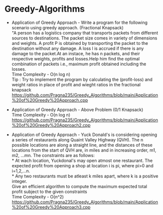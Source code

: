 # Greedy-Algorithms
* Application of Greedy Approach - Write a program for the following scenario using greedy approach.  (Fractional Knapsack)
<br>"A person has a logistics company that transports packets from different sources to destinations. The packet size comes in variety of dimensions and weights. A profit P is obtained by transporting the packet to the destination without any damage. A loss l is accrued if there is any damage to the packet.At an instace, he has n packets, and their respective weights, profits and losses.Help him find the optimal combination of packets i.e., maximum profit obtained including the losses.
<br>Time Complexity - O(n log n)
<br>Tip : Try to implement the program by calculating the (profit-loss) and weight ratios in place of profit and wieght ratios in the fractional knapsack 
<br>https://github.com/Pragna235/Greedy_Algorithms/blob/main/Application%20of%20Greedy%20Approach.cpp

* Application of Greedy Approach - Above Problem (0/1 Knapsack)
<br> Time Complexity - O(n log n)
<br> https://github.com/Pragna235/Greedy_Algorithms/blob/main/Application%20of%20Greedy%20Approach2.cpp

* Application of Greedy Approach - Yuck Donald's is considering opening a series of restaurants along Quaint Valley Highway (QVH). The n possible locations are along a straight line, and the distances of these locations from the start of QVH are, in miles and in increasing order, m1, m2, ...mn. The constraints are as follows:
<br>* At wach location, Yuckdonal's may open atmost one restaurant. The expected profit from opening a shop at location i is pi, where pi>0 and i=1,2,...n.
<br>* Any two restaurants must be atleast k miles apart, where k is a positive integer.
<br>Give an efficient algorithm to compute the maximum expected total profit subject to the given constraints
<br>Time Complexity - O(n^2)
<br>https://github.com/Pragna235/Greedy_Algorithms/blob/main/Application%20of%20Greedy%20Approach3.cpp


